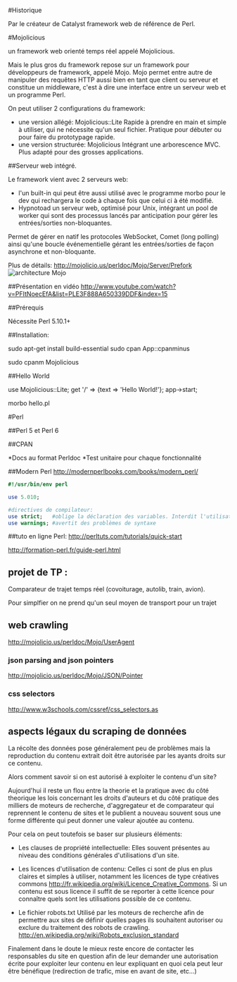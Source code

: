 #Historique

Par le créateur de Catalyst framework web de référence de Perl.


#Mojolicious 

un framework web orienté temps réel appelé Mojolicious.

Mais le plus gros du framework repose sur un framework pour développeurs de framework, appelé Mojo. Mojo permet entre autre de manipuler des requêtes HTTP aussi bien en tant que client ou serveur et constitue un middleware, c'est à dire une interface entre un serveur web et un programme Perl.

On peut utiliser 2 configurations du framework:
* une version allégé: Mojolicious::Lite 
Rapide à prendre en main et simple à utiliser, qui ne nécessite qu'un seul fichier. Pratique pour débuter ou pour faire du prototypage rapide.
* une version structurée: Mojolicious
Intégrant une arborescence MVC. Plus adapté pour des grosses applications. 



##Serveur web intégré.

Le framework vient avec 2 serveurs web:
* l'un built-in qui peut être aussi utilisé avec le programme morbo pour le dev qui rechargera le code à chaque fois que celui ci à été modifié.
* Hypnotoad un serveur web, optimisé pour Unix, intégrant un pool de worker qui sont des processus lancés par anticipation pour gérer les entrées/sorties non-bloquantes.

Permet de gérer en natif les protocoles WebSocket, Comet (long polling) ainsi qu'une boucle événementielle gérant les entrées/sorties de façon asynchrone et non-bloquante.

Plus de détails:
http://mojolicio.us/perldoc/Mojo/Server/Prefork
![architecture Mojo](http://diegok.github.com/mojolicious-talk/file/intro/blocks.png)


##Présentation en vidéo
http://www.youtube.com/watch?v=PFItNoecEfA&list=PLE3F888A650339DDF&index=15

##Prérequis

Nécessite Perl 5.10.1+



##Installation:

sudo apt-get install build-essential
sudo cpan App::cpanminus

sudo cpanm Mojolicious

##Hello World

use Mojolicious::Lite;
get '/' => {text => 'Hello World!'};
app->start;

morbo hello.pl

#Perl

##Perl 5 et Perl 6

##CPAN

*Docs au format Perldoc
*Test unitaire pour chaque fonctionnalité

##Modern Perl
http://modernperlbooks.com/books/modern_perl/

```perl
#!/usr/bin/env perl

use 5.010;

#directives de compilateur:
use strict;   #oblige la déclaration des variables. Interdit l'utilisation de mots non-déclarés, etc...
use warnings; #avertit des problèmes de syntaxe
```

##tuto en ligne Perl:
http://perltuts.com/tutorials/quick-start  

http://formation-perl.fr/guide-perl.html

## projet de TP : 
Comparateur de trajet temps réel (covoiturage, autolib, train, avion).

Pour simplfier on ne prend qu'un seul moyen de transport pour un trajet

## web crawling

http://mojolicio.us/perldoc/Mojo/UserAgent

### json parsing and json pointers

http://mojolicio.us/perldoc/Mojo/JSON/Pointer

### css selectors

http://www.w3schools.com/cssref/css_selectors.as

## aspects légaux du scraping de données

La récolte des données pose généralement peu de problèmes mais la reproduction du contenu extrait doit être autorisée par les ayants droits sur ce contenu. 

Alors comment savoir si on est autorisé à exploiter le contenu d'un site?

Aujourd'hui il reste un flou entre la theorie et la pratique avec du côté theorique les lois concernant les droits d'auteurs et du côté pratique des milliers de moteurs de recherche, d'aggregateur et de comparateur qui reprennent le contenu de sites et le publient a nouveau souvent sous une forme différente qui peut donner une valeur ajoutée au contenu.

Pour cela on peut toutefois se baser sur plusieurs éléments:

* Les clauses de propriété intellectuelle: 
Elles souvent présentes au niveau des conditions générales d'utilisations d'un site.

* Les licences d'utilisation de contenu:
Celles ci sont de plus en plus claires et simples à utiliser, notamment les licences de type créatives commons http://fr.wikipedia.org/wiki/Licence_Creative_Commons.
Si un contenu est sous licence il suffit de se reporter à cette licence pour connaître quels sont les utilisations possible de ce contenu. 

* Le fichier robots.txt
Utilisé par les moteurs de recherche afin de permettre aux sites de définir quelles pages ils souhaitent autoriser ou exclure du traitement des robots de crawling.  http://en.wikipedia.org/wiki/Robots_exclusion_standard

Finalement dans le doute le mieux reste encore de contacter les responsables du site en question afin de leur demander une autorisation écrite pour exploiter leur contenu en leur expliquant en quoi cela peut leur être bénéfique (redirection de trafic, mise en avant de site, etc...)
